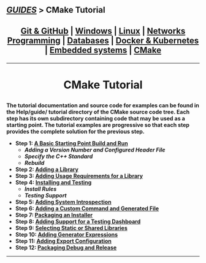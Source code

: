 ## [_GUIDES_][guides] > **CMake Tutorial**

## <p align=center>[Git & GitHub][git] | [Windows][win] | [Linux][linux] | [Networks][nets] <br/> [Programming][progLang] | [Databases][db] | [Docker & Kubernetes][docker] | [Embedded systems][embSys] | [CMake][CMake] </p>

<!--
* [_GUIDES_][guides]
* [Git & GitHub][git]
* [Windows][win]
* [Linux][linux] (Unix)
* [Networks][nets]
* [Programming Languages][progLang]
* [Databases][db]
* [Docker & Kubernetes][docker]
* [Embedded systems][embSys]
* [CMake][CMake]
-->

[guides]:   ../../README.md
[git]:      ../001_Git_and_GitHub_/Git_And_GitHub.md
[win]:      ../002_Windows_/Windows.md
[linux]:    ../003_Linux_(Unix)_/Linux_(Unix).md
[nets]:     ../004_Networks_/Networks.md
[progLang]: ../005_Programming_languages_/Programming.md
[db]:       ../006_Databases_/Databases.md
[docker]:   ../007_Docker_and_Kubernetes_/Docker_and_Kubernates.md
[embSys]:   ../008_Embedded_systems_/Embedded_systems.md
[CMake]:    CMake_Tutorial.md

---

<!-- ---------------------------------- * Navigation * ---------------------------------- -->

# <p align = center><b>CMake Tutorial<b></p>

The tutorial documentation and source code for examples can be found in the Help/guide/
tutorial directory of the CMake source code tree. Each step has its own subdirectory containing code that may be used as a starting point. The tutorial examples are progressive so that each step provides the complete solution for the previous step.

* **Step 1**: [A Basic Starting Point Build and Run][stp1]
  * *Adding a Version Number and Configured Header File*
  * *Specify the C++ Standard*
  * *Rebuild*
* **Step 2**: [Adding a Library][stp2]
* **Step 3**: [Adding Usage Requirements for a Library][stp3]
* **Step 4**: [Installing and Testing][stp4]
  * *Install Rules*
  * *Testing Support*
* **Step 5**: [Adding System Introspection][stp5]
* **Step 6**: [Adding a Custom Command and Generated File][stp6]
* **Step 7**: [Packaging an Installer][stp7]
* **Step 8**: [Adding Support for a Testing Dashboard][stp8]
* **Step 9**: [Selecting Static or Shared Libraries][stp9]
* **Step 10**: [Adding Generator Expressions][stp10]
* **Step 11**: [Adding Export Configuration][stp11]
* **Step 12**: [Packaging Debug and Release][stp12]

---

<!--
* [A Basic Starting Point Build and Run][stp1]
* [Adding a Library][stp2]
* [Adding Usage Requirements for a Library][stp3]
* [Installing and Testing][stp4]
* [Adding System Introspection][stp5]
* [Adding a Custom Command and Generated File][stp6]
* [Packaging an Installer][stp7]
* [Adding Support for a Testing Dashboard][stp8]
* [Selecting Static or Shared Libraries][stp9]
* [Adding Generator Expressions][stp10]
* [Adding Export Configuration][stp11]
* [Packaging Debug and Release][stp12]
-->

[stp1]: res/001_Tutorial_/read/Step_1_BasicStartingPoint.md
[stp2]: res/001_Tutorial_/read/Step_2_AddingLibrary.md
[stp3]: res/001_Tutorial_/read/Step_3_AddingUsageRequirementsforLibrary.md
[stp4]: res/001_Tutorial_/read/Step_4_InstallingAndTesting.md
[stp5]: res/001_Tutorial_/read/Step_5_AddingSystemIntrospection.md
[stp6]: res/001_Tutorial_/read/Step_6_AddingCustomCommandAndGeneratedFile.md
[stp7]: res/001_Tutorial_/read/Step_7_PackagingAndInstaller.md
[stp8]: res/001_Tutorial_/read/Step_8_AddingSupportForTestingDashboard.md
[stp9]: res/001_Tutorial_/read/Step_9_SelectingStaticOrSharedLibraries.md
[stp10]: res/001_Tutorial_/read/Step_10_AddingGeneratorExpressions.md
[stp11]: res/001_Tutorial_/read/Step_11_AddingExportConfiguration.md
[stp12]: res/001_Tutorial_/read/Step_12_PackagingDebugAndRelease.md
